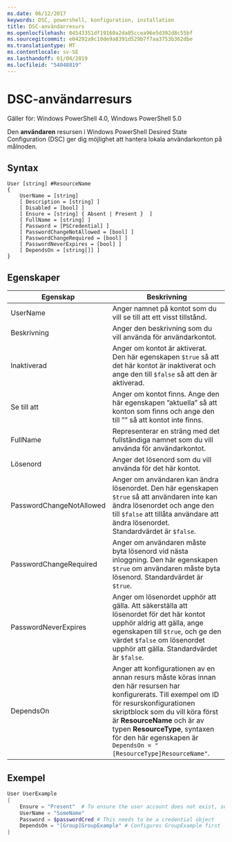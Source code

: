 ```yaml
---
ms.date: 06/12/2017
keywords: DSC, powershell, konfiguration, installation
title: DSC-användarresurs
ms.openlocfilehash: 04543351df19160a2da05ccea96e5d392d8c55bf
ms.sourcegitcommit: e04292a9c10de9a8391d529b7f7aa3753b362dbe
ms.translationtype: MT
ms.contentlocale: sv-SE
ms.lasthandoff: 01/04/2019
ms.locfileid: "54048819"
---
```

# <a name="dsc-user-resource"></a>DSC-användarresurs

Gäller för: Windows PowerShell 4.0, Windows PowerShell 5.0

Den **användaren** resursen i Windows PowerShell Desired State Configuration (DSC) ger dig möjlighet att hantera lokala användarkonton på målnoden.

## <a name="syntax"></a>Syntax

```
User [string] #ResourceName
{
    UserName = [string]
    [ Description = [string] ]
    [ Disabled = [bool] ]
    [ Ensure = [string] { Absent | Present }  ]
    [ FullName = [string] ]
    [ Password = [PSCredential] ]
    [ PasswordChangeNotAllowed = [bool] ]
    [ PasswordChangeRequired = [bool] ]
    [ PasswordNeverExpires = [bool] ]
    [ DependsOn = [string[]] ]
}
```

## <a name="properties"></a>Egenskaper

|  Egenskap  |  Beskrivning   |
|---|---|
| UserName| Anger namnet på kontot som du vill se till att ett visst tillstånd.|
| Beskrivning| Anger den beskrivning som du vill använda för användarkontot.|
| Inaktiverad| Anger om kontot är aktiverat. Den här egenskapen `$true` så att det här kontot är inaktiverat och ange den till `$false` så att den är aktiverad.|
| Se till att| Anger om kontot finns. Ange den här egenskapen ”aktuella” så att konton som finns och ange den till ”” så att kontot inte finns.|
| FullName| Representerar en sträng med det fullständiga namnet som du vill använda för användarkontot.|
| Lösenord| Anger det lösenord som du vill använda för det här kontot. |
| PasswordChangeNotAllowed| Anger om användaren kan ändra lösenordet. Den här egenskapen `$true` så att användaren inte kan ändra lösenordet och ange den till `$false` att tillåta användare att ändra lösenordet. Standardvärdet är `$false`.|
| PasswordChangeRequired| Anger om användaren måste byta lösenord vid nästa inloggning. Den här egenskapen `$true` om användaren måste byta lösenord. Standardvärdet är `$true`.|
| PasswordNeverExpires| Anger om lösenordet upphör att gälla. Att säkerställa att lösenordet för det här kontot upphör aldrig att gälla, ange egenskapen till `$true`, och ge den värdet `$false` om lösenordet upphör att gälla. Standardvärdet är `$false`.|
| DependsOn | Anger att konfigurationen av en annan resurs måste köras innan den här resursen har konfigurerats. Till exempel om ID för resurskonfigurationen skriptblock som du vill köra först är **ResourceName** och är av typen **ResourceType**, syntaxen för den här egenskapen är `DependsOn = "[ResourceType]ResourceName"`.|

## <a name="example"></a>Exempel

```powershell
User UserExample
{
    Ensure = "Present"  # To ensure the user account does not exist, set Ensure to "Absent"
    UserName = "SomeName"
    Password = $passwordCred # This needs to be a credential object
    DependsOn = "[Group]GroupExample" # Configures GroupExample first
}
```